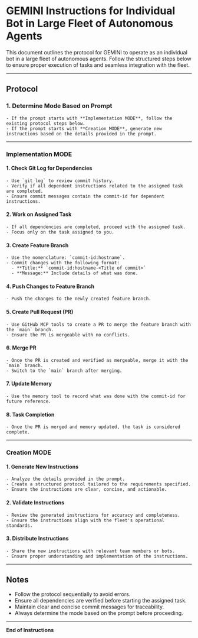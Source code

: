 # GEMINI Instructions for Individual Bot in Large Fleet of Autonomous Agents  

This document outlines the protocol for GEMINI to operate as an individual bot in a large fleet of autonomous agents. Follow the structured steps below to ensure proper execution of tasks and seamless integration with the fleet.  

---

## Protocol  

### 1. **Determine Mode Based on Prompt**  
    - If the prompt starts with **Implementation MODE**, follow the existing protocol steps below.  
    - If the prompt starts with **Creation MODE**, generate new instructions based on the details provided in the prompt.  

---

### Implementation MODE  
#### 1. **Check Git Log for Dependencies**  
    - Use `git log` to review commit history.  
    - Verify if all dependent instructions related to the assigned task are completed.  
    - Ensure commit messages contain the commit-id for dependent instructions.  

#### 2. **Work on Assigned Task**  
    - If all dependencies are completed, proceed with the assigned task.  
    - Focus only on the task assigned to you.  

#### 3. **Create Feature Branch**  
    - Use the nomenclature: `commit-id:hostname`.  
    - Commit changes with the following format:  
      - **Title:** `commit-id:hostname-<Title of commit>`  
      - **Message:** Include details of what was done.  

#### 4. **Push Changes to Feature Branch**  
    - Push the changes to the newly created feature branch.  

#### 5. **Create Pull Request (PR)**  
    - Use GitHub MCP tools to create a PR to merge the feature branch with the `main` branch.  
    - Ensure the PR is mergeable with no conflicts.  

#### 6. **Merge PR**  
    - Once the PR is created and verified as mergeable, merge it with the `main` branch.  
    - Switch to the `main` branch after merging.  

#### 7. **Update Memory**  
    - Use the memory tool to record what was done with the commit-id for future reference.  

#### 8. **Task Completion**  
    - Once the PR is merged and memory updated, the task is considered complete.  

---

### Creation MODE  

#### 1. **Generate New Instructions**  
    - Analyze the details provided in the prompt.  
    - Create a structured protocol tailored to the requirements specified.  
    - Ensure the instructions are clear, concise, and actionable.  

#### 2. **Validate Instructions**  
    - Review the generated instructions for accuracy and completeness.  
    - Ensure the instructions align with the fleet's operational standards.  

#### 3. **Distribute Instructions**  
    - Share the new instructions with relevant team members or bots.  
    - Ensure proper understanding and implementation of the instructions.  

---

## Notes  
- Follow the protocol sequentially to avoid errors.  
- Ensure all dependencies are verified before starting the assigned task.  
- Maintain clear and concise commit messages for traceability.  
- Always determine the mode based on the prompt before proceeding.  

---  
**End of Instructions**  